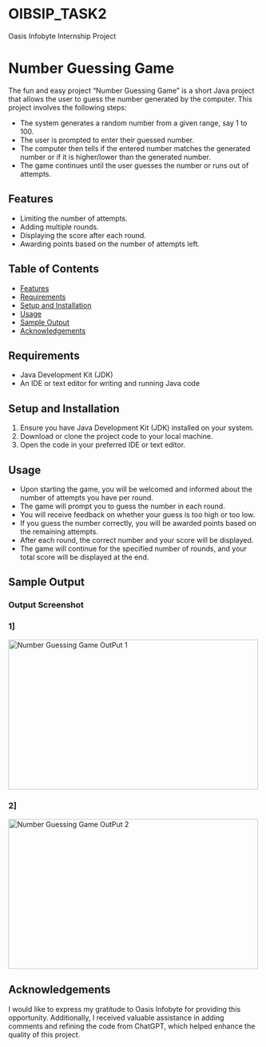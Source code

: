 # OIBSIP_TASK2
Oasis Infobyte Internship Project

# Number Guessing Game

The fun and easy project “Number Guessing Game” is a short Java project that allows the user to guess the number generated by the computer. This project involves the following steps:

- The system generates a random number from a given range, say 1 to 100.
- The user is prompted to enter their guessed number.
- The computer then tells if the entered number matches the generated number or if it is higher/lower than the generated number.
- The game continues until the user guesses the number or runs out of attempts.

## Features

- Limiting the number of attempts.
- Adding multiple rounds.
- Displaying the score after each round.
- Awarding points based on the number of attempts left.

## Table of Contents
- [Features](#features)
- [Requirements](#requirements)
- [Setup and Installation](#setup-and-installation)
- [Usage](#usage)
- [Sample Output](#sample-output)
- [Acknowledgements](#acknowledgements)

## Requirements
- Java Development Kit (JDK)
- An IDE or text editor for writing and running Java code

## Setup and Installation
1. Ensure you have Java Development Kit (JDK) installed on your system.
2. Download or clone the project code to your local machine.
3. Open the code in your preferred IDE or text editor.

## Usage
- Upon starting the game, you will be welcomed and informed about the number of attempts you have per round.
- The game will prompt you to guess the number in each round.
- You will receive feedback on whether your guess is too high or too low.
- If you guess the number correctly, you will be awarded points based on the remaining attempts.
- After each round, the correct number and your score will be displayed.
- The game will continue for the specified number of rounds, and your total score will be displayed at the end.

## Sample Output
### Output Screenshot

### 1]
<img src="https://github.com/user-attachments/assets/ff67390f-e135-405d-a20e-5abe89221a7a" alt="Number Guessing Game OutPut 1" width="500" height="300" align="center">

### 2]
<img src="https://github.com/user-attachments/assets/b0d9e3f2-6540-4e85-a393-6aa778d560b9" alt="Number Guessing Game OutPut 2" width="500" height="300" align="center">

## Acknowledgements
I would like to express my gratitude to Oasis Infobyte for providing this opportunity. Additionally, I received valuable assistance in adding comments and refining the code from ChatGPT, which helped enhance the quality of this project.
